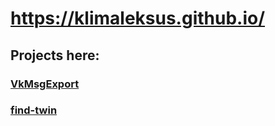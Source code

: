 ﻿# https://klimaleksus.github.io/

## Projects here:

### [VkMsgExport](./VkMsgExport)

### [find-twin](./find-twin)

